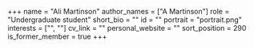 +++
name = "Ali Martinson"
author_names = ["A Martinson"]
role = "Undergraduate student"
short_bio = ""
id = ""
portrait = "portrait.png"
interests = ["", ""]
cv_link = ""
personal_website = ""
sort_position = 290
is_former_member = true
+++


